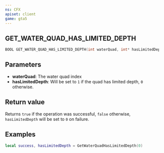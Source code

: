 ```yaml
---
ns: CFX
apiset: client
game: gta5
---
```

## GET_WATER_QUAD_HAS_LIMITED_DEPTH

```c
BOOL GET_WATER_QUAD_HAS_LIMITED_DEPTH(int waterQuad, int* hasLimitedDepth);
```

## Parameters
* **waterQuad**: The water quad index
* **hasLimitedDepth**: Will be set to `1` if the quad has limited depth, `0` otherwise.

## Return value
Returns `true` if the operation was successful, `false` otherwise, `hasLimitedDepth` will be set to `0` on failure.

## Examples

```lua
local success, hasLimitedDepth = GetWaterQuadHasLimitedDepth(0)
```
